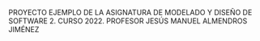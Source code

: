 PROYECTO EJEMPLO DE LA ASIGNATURA DE MODELADO Y DISEÑO DE SOFTWARE 2. CURSO 2022.
PROFESOR JESÚS MANUEL ALMENDROS JIMÉNEZ
